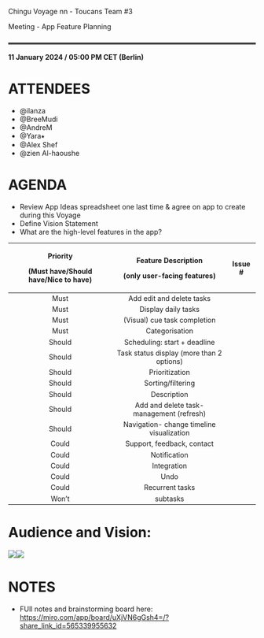 ﻿Chingu Voyage nn - Toucans  Team #3

<a name="_heading=h.gjdgxs"></a>Meeting - App Feature Planning

![horizontal line](./assetFolder/line.png)

<a name="_heading=h.30j0zll"></a>**11 January 2024 / 05:00 PM CET (Berlin)** 
# <a name="_heading=h.1fob9te"></a>ATTENDEES
- @ilanza
- @BreeMudi 
- @AndreM 
- @Yara⭑ 
- @Alex Shef 
- @zien Al-haoushe
# <a name="_heading=h.3znysh7"></a>AGENDA
- Review App Ideas spreadsheet one last time & agree on app to create during this Voyage
- Define Vision Statement
- What are the high-level features in the app?

|<p>**Priority** </p><p>**(Must have/Should have/Nice to have)**</p>|<p>**Feature Description** </p><p>**(only user-facing features)**</p>|**Issue #**|
| :-: | :-: | :-: |
|Must|Add edit and delete tasks||
|Must|Display daily tasks||
|Must|(Visual) cue task completion||
|Must|Categorisation||
|Should|Scheduling: start + deadline||
|Should|Task status display (more than 2 options)||
|Should|Prioritization||
|Should|Sorting/filtering||
|Should|Description||
|Should|Add and delete task-management (refresh)||
|Should|Navigation- change timeline visualization||
|Could|Support, feedback, contact||
|Could|Notification||
|Could|Integration||
|Could|Undo||
|Could|Recurrent tasks||
|Won’t|subtasks||


# <a name="_heading=h.tvcex8uddy5"></a>Audience and Vision:
![](./assetFolder/sprint1FeaturePlanning_02.png)![](./assetFolder/sprint1FeaturePlanning_03.png)
# <a name="_heading=h.2et92p0"></a>NOTES
- FUll notes and brainstorming board here: <https://miro.com/app/board/uXjVN6gGsh4=/?share_link_id=565339955632>

